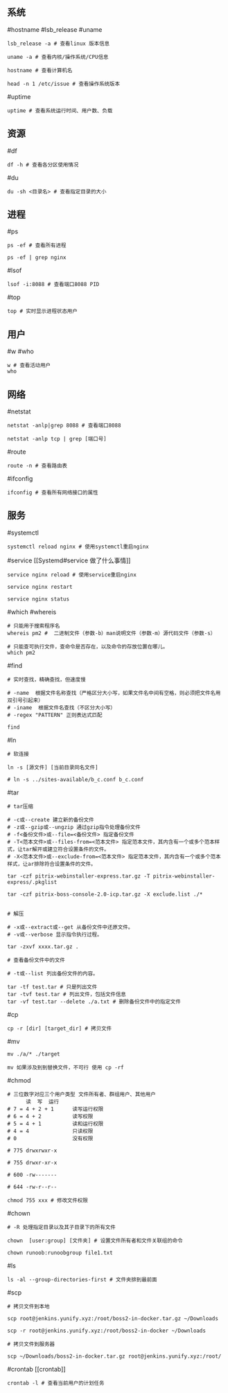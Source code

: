 
## 系统

#hostname  #lsb_release  #uname

```shell
lsb_release -a # 查看linux 版本信息

uname -a # 查看内核/操作系统/CPU信息

hostname # 查看计算机名

head -n 1 /etc/issue # 查看操作系统版本

```

#uptime

```shell
uptime # 查看系统运行时间、用户数、负载
```

## 资源

#df

```shell
df -h # 查看各分区使用情况 
```

#du

```shell
du -sh <目录名> # 查看指定目录的大小 
```

## 进程

#ps

```shell
ps -ef # 查看所有进程 

ps -ef | grep nginx
```

#lsof

```shell
lsof -i:8088 # 查看端口8088 PID
```

#top 

```shell
top # 实时显示进程状态用户 
```

## 用户

#w  #who

```shell
w # 查看活动用户
who 
```

## 网络

#netstat

```shell
netstat -anlp|grep 8088 # 查看端口8088

netstat -anlp tcp | grep [端口号]
```

#route

```shell
route -n # 查看路由表
```

#ifconfig

```shell
ifconfig # 查看所有网络接口的属性
```

## 服务

#systemctl

```shell
systemctl reload nginx # 使用systemctl重启nginx
```

#service  [[Systemd#service 做了什么事情]]

```shell
service nginx reload # 使用service重启nginx

service nginx restart

service nginx status
```

#which  #whereis

```shell
# 只能用于搜索程序名
whereis pm2 #  二进制文件（参数-b）man说明文件（参数-m）源代码文件（参数-s）

# 只能查可执行文件，查命令是否存在，以及命令的存放位置在哪儿。
which pm2 
```

#find

```shell
# 实时查找，精确查找，但速度慢

# -name  根据文件名称查找（严格区分大小写，如果文件名中间有空格，则必须把文件名用双引号引起来）
# -iname  根据文件名查找（不区分大小写）
# -regex "PATTERN" 正则表达式匹配

find
```

#ln

```shell
# 软连接

ln -s [源文件] [当前目录同名文件]

# ln -s ../sites-available/b_c.conf b_c.conf
```

#tar

```shell
# tar压缩

# -c或--create 建立新的备份文件
# -z或--gzip或--ungzip 通过gzip指令处理备份文件
# -f<备份文件>或--file=<备份文件> 指定备份文件
# -T<范本文件>或--files-from=<范本文件> 指定范本文件，其内含有一个或多个范本样式，让tar解开或建立符合设置条件的文件。
# -X<范本文件>或--exclude-from=<范本文件> 指定范本文件，其内含有一个或多个范本样式，让ar排除符合设置条件的文件。

tar -czf pitrix-webinstaller-express.tar.gz -T pitrix-webinstaller-express/.pkglist

tar -czf pitrix-boss-console-2.0-icp.tar.gz -X exclude.list ./*


# 解压

# -x或--extract或--get 从备份文件中还原文件。
# -v或--verbose 显示指令执行过程。

tar -zxvf xxxx.tar.gz .

# 查看备份文件中的文件

# -t或--list 列出备份文件的内容。

tar -tf test.tar # 只是列出文件
tar -tvf test.tar # 列出文件，包括文件信息
tar -vf test.tar --delete ./a.txt # 删除备份文件中的指定文件
```

#cp

```shell
cp -r [dir] [target_dir] # 拷贝文件
```
  
#mv

```shell
mv ./a/* ./target

mv 如果涉及到到替换文件，不可行 使用 cp -rf
```

#chmod

```shell
# 三位数字对应三个用户类型 文件所有者、群组用户、其他用户
      读  写  运行
# 7 = 4 + 2 + 1      读写运行权限
# 6 = 4 + 2          读写权限
# 5 = 4 + 1          读和运行权限
# 4 = 4              只读权限
# 0                  没有权限

# 775 drwxrwxr-x 

# 755 drwxr-xr-x

# 600 -rw-------

# 644 -rw-r--r--

chmod 755 xxx # 修改文件权限

```

#chown

```shell
# -R 处理指定目录以及其子目录下的所有文件

chown  [user:group] [文件夹] # 设置文件所有者和文件关联组的命令

chown runoob:runoobgroup file1.txt
```

#ls 

```shell
ls -al --group-directories-first # 文件夹排到最前面
```

#scp 

```shell
# 拷贝文件到本地

scp root@jenkins.yunify.xyz:/root/boss2-in-docker.tar.gz ~/Downloads

scp -r root@jenkins.yunify.xyz:/root/boss2-in-docker ~/Downloads

# 拷贝文件到服务器

scp ~/Downloads/boss2-in-docker.tar.gz root@jenkins.yunify.xyz:/root/
```


#crontab [[crontab]]

```shell
crontab -l # 查看当前用户的计划任务
```